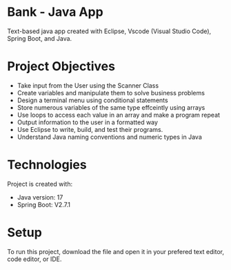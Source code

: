 # Bank - Java App

Text-based java app created with Eclipse, Vscode (Visual Studio Code), Spring Boot, and Java.

# Project Objectives 

* Take input from the User using the Scanner Class
* Create variables and manipulate them to solve business problems
* Design a terminal menu using conditional statements
* Store numerous variables of the same type effceintly using arrays
* Use loops to access each value in an array and make a program repeat
* Output information to the user in a formatted way
* Use Eclipse to write, build, and test their programs.
* Understand Java naming conventions and numeric types in Java

# Technologies 

Project is created with:

* Java version: 17
* Spring Boot: V2.7.1


# Setup

To run this project, download the file and open it in your prefered text editor, code editor, or IDE.
